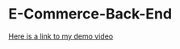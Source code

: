 # E-Commerce-Back-End

[Here is a link to my demo video](https://watch.screencastify.com/v/WFEQ4L0ztLtpYOE71d6T)